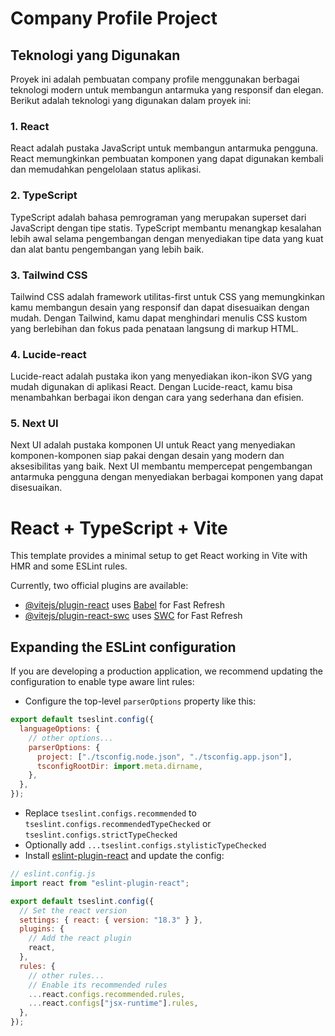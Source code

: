 # Company Profile Project

## Teknologi yang Digunakan

Proyek ini adalah pembuatan company profile menggunakan berbagai teknologi modern untuk membangun antarmuka yang responsif dan elegan. Berikut adalah teknologi yang digunakan dalam proyek ini:

### 1. React

React adalah pustaka JavaScript untuk membangun antarmuka pengguna. React memungkinkan pembuatan komponen yang dapat digunakan kembali dan memudahkan pengelolaan status aplikasi.

### 2. TypeScript

TypeScript adalah bahasa pemrograman yang merupakan superset dari JavaScript dengan tipe statis. TypeScript membantu menangkap kesalahan lebih awal selama pengembangan dengan menyediakan tipe data yang kuat dan alat bantu pengembangan yang lebih baik.

### 3. Tailwind CSS

Tailwind CSS adalah framework utilitas-first untuk CSS yang memungkinkan kamu membangun desain yang responsif dan dapat disesuaikan dengan mudah. Dengan Tailwind, kamu dapat menghindari menulis CSS kustom yang berlebihan dan fokus pada penataan langsung di markup HTML.

### 4. Lucide-react

Lucide-react adalah pustaka ikon yang menyediakan ikon-ikon SVG yang mudah digunakan di aplikasi React. Dengan Lucide-react, kamu bisa menambahkan berbagai ikon dengan cara yang sederhana dan efisien.

### 5. Next UI

Next UI adalah pustaka komponen UI untuk React yang menyediakan komponen-komponen siap pakai dengan desain yang modern dan aksesibilitas yang baik. Next UI membantu mempercepat pengembangan antarmuka pengguna dengan menyediakan berbagai komponen yang dapat disesuaikan.

# React + TypeScript + Vite

This template provides a minimal setup to get React working in Vite with HMR and some ESLint rules.

Currently, two official plugins are available:

- [@vitejs/plugin-react](https://github.com/vitejs/vite-plugin-react/blob/main/packages/plugin-react/README.md) uses [Babel](https://babeljs.io/) for Fast Refresh
- [@vitejs/plugin-react-swc](https://github.com/vitejs/vite-plugin-react-swc) uses [SWC](https://swc.rs/) for Fast Refresh

## Expanding the ESLint configuration

If you are developing a production application, we recommend updating the configuration to enable type aware lint rules:

- Configure the top-level `parserOptions` property like this:

```js
export default tseslint.config({
  languageOptions: {
    // other options...
    parserOptions: {
      project: ["./tsconfig.node.json", "./tsconfig.app.json"],
      tsconfigRootDir: import.meta.dirname,
    },
  },
});
```

- Replace `tseslint.configs.recommended` to `tseslint.configs.recommendedTypeChecked` or `tseslint.configs.strictTypeChecked`
- Optionally add `...tseslint.configs.stylisticTypeChecked`
- Install [eslint-plugin-react](https://github.com/jsx-eslint/eslint-plugin-react) and update the config:

```js
// eslint.config.js
import react from "eslint-plugin-react";

export default tseslint.config({
  // Set the react version
  settings: { react: { version: "18.3" } },
  plugins: {
    // Add the react plugin
    react,
  },
  rules: {
    // other rules...
    // Enable its recommended rules
    ...react.configs.recommended.rules,
    ...react.configs["jsx-runtime"].rules,
  },
});
```
